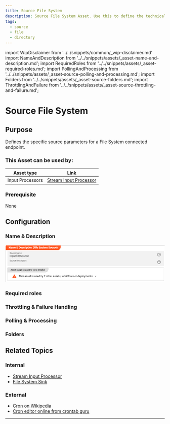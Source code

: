 ```yaml
---
title: Source File System
description: Source File System Asset. Use this to define the technical parameters for a File System source connection.
tags:
  - source
  - file
  - directory
---
```


import WipDisclaimer from '../../snippets/common/_wip-disclaimer.md'
import NameAndDescription from '../../snippets/assets/_asset-name-and-description.md';
import RequiredRoles from '../../snippets/assets/_asset-required-roles.md';
import PollingAndProcessing from '../../snippets/assets/_asset-source-polling-and-processing.md';
import Folders from '../../snippets/assets/_asset-source-folders.md';
import ThrottlingAndFailure from '../../snippets/assets/_asset-source-throttling-and-failure.md';

# Source File System

## Purpose

Defines the specific source parameters for a File System connected endpoint.

### This Asset can be used by:

| Asset type       | Link                                                             |
|------------------|------------------------------------------------------------------|
| Input Processors | [Stream Input Processor](../processors-input/asset-input-stream) |

### Prerequisite

None

## Configuration

### Name & Description

![Name & Description (File System Source)](./.asset-source-file_images/1714404641883.png "Name & Description (File System Source)")

<NameAndDescription></NameAndDescription>

### Required roles

<RequiredRoles></RequiredRoles>

### Throttling & Failure Handling 

<ThrottlingAndFailure></ThrottlingAndFailure>

### Polling & Processing

<PollingAndProcessing></PollingAndProcessing>

### Folders

<Folders></Folders>

## Related Topics

### Internal

* [Stream Input Processor](../processors-input/asset-input-stream)
* [File System Sink](../sinks/asset-sink-file)

### External

* [Cron on Wikipedia](https://en.wikipedia.org/wiki/Cron)
* [Cron editor online from crontab guru](https://crontab.guru/)

---

<WipDisclaimer></WipDisclaimer>
